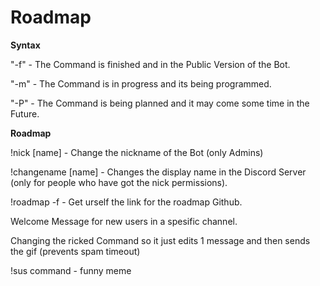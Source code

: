 # Roadmap

**Syntax**

"-f" - The Command is finished and in the Public Version of the Bot.

"-m" - The Command is in progress and its being programmed.

"-P" - The Command is being planned and it may come some time in the Future.


**Roadmap**

!nick [name] - Change the nickname of the Bot (only Admins)

!changename [name] - Changes the display name in the Discord Server (only for people who have got the nick permissions).

!roadmap -f - Get urself the link for the roadmap Github.

Welcome Message for new users in a spesific channel.

Changing the ricked Command so it just edits 1 message and then sends the gif (prevents spam timeout)

!sus command - funny meme
